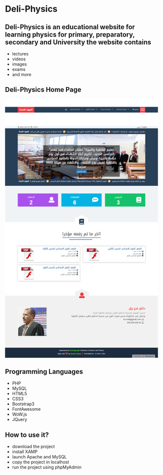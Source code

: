 # Deli-Physics
## Deli-Physics is an educational website for learning physics for primary, preparatory, secondary and University the website contains
* lectures
* videos
* images
* exams
* and more

## Deli-Physics Home Page


<img src="./site_images/delip-home.png" >

## Programming Languages
* PHP
* MySQL
* HTML5
* CSS3
* Bootstrap3
* FontAwesome
* WoW.js
* JQuery

## How to use it?
* download the project
* install XAMP
* launch Apache and MySQL
* copy the project in localhost
* run the project using phpMyAdmin
